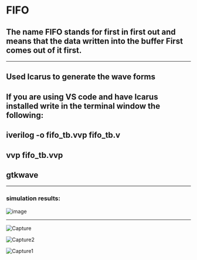# FIFO

## The name FIFO stands for first in first out and means that the data written into the buffer First comes out of it first.
***
## Used Icarus to generate the wave forms
## If you are using VS code and have Icarus installed write in the terminal window the following:
## iverilog -o fifo_tb.vvp fifo_tb.v
## vvp fifo_tb.vvp
## gtkwave
***
### simulation results:
![image](https://user-images.githubusercontent.com/108411357/219950396-e05fae4c-e3db-4d2c-ab45-1aeb34f24022.png)
***

![Capture](https://user-images.githubusercontent.com/108411357/219950215-27365593-c3ca-436b-909c-4404739a4169.PNG)

![Capture2](https://user-images.githubusercontent.com/108411357/219950212-1eefd8cf-ae12-41b8-a2b7-1af75728637b.PNG)

![Capture1](https://user-images.githubusercontent.com/108411357/219950211-1901233b-6dc0-41ef-a5d5-548a8f2588c9.PNG)
